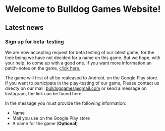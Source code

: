 # Welcome to Bulldog Games Website!

## Latest news

### Sign up for beta-testing

We are now accepting request for beta testing of our latest game, for the time being we have not decided for a name on this game. But we hope, with your help, to come up with a good one. If you want more information an patch-notes on the game, [click here.](spaceshooters.md)

The game will first of all be realeased to Android, on the Google Play store. If you want to participate in the play-testing of our game, Please contact us directy on our mail: bulldoggames@gmail.com or send a message on Instagram, the link can be found here. 

In the message you must provide the following information:

- Name
- Mail you use on the Google Play store
- A name for the game (**Optional**)


